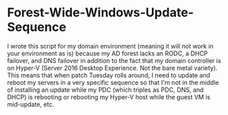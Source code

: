 # Forest-Wide-Windows-Update-Sequence
I wrote this script for my domain environment (meaning it will not work in your environment as is) because my AD forest lacks an RODC,  a DHCP failover, and DNS failover in addition to the fact that my domain controller is on Hyper-V (Server 2016 Desktop Experience. Not the bare metal variety). This means that when patch Tuesday rolls around, I need to update and reboot my servers in a very specific sequence so that I'm not in the middle of installing an update while my PDC (which triples as PDC, DNS, and DHCP) is rebooting or rebooting my Hyper-V host while the guest VM is mid-update, etc.
